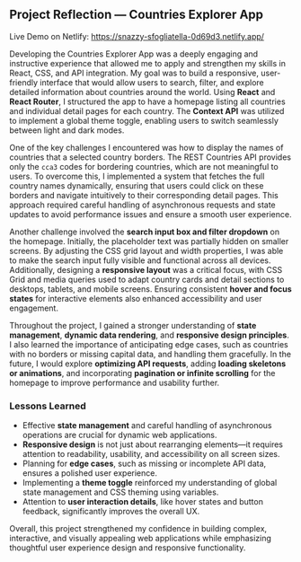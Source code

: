 ## Project Reflection — Countries Explorer App

Live Demo on Netlify: https://snazzy-sfogliatella-0d69d3.netlify.app/

Developing the Countries Explorer App was a deeply engaging and instructive experience that allowed me to apply and strengthen my skills in React, CSS, and API integration. My goal was to build a responsive, user-friendly interface that would allow users to search, filter, and explore detailed information about countries around the world. Using **React** and **React Router**, I structured the app to have a homepage listing all countries and individual detail pages for each country. The **Context API** was utilized to implement a global theme toggle, enabling users to switch seamlessly between light and dark modes.

One of the key challenges I encountered was how to display the names of countries that a selected country borders. The REST Countries API provides only the `cca3` codes for bordering countries, which are not meaningful to users. To overcome this, I implemented a system that fetches the full country names dynamically, ensuring that users could click on these borders and navigate intuitively to their corresponding detail pages. This approach required careful handling of asynchronous requests and state updates to avoid performance issues and ensure a smooth user experience.

Another challenge involved the **search input box and filter dropdown** on the homepage. Initially, the placeholder text was partially hidden on smaller screens. By adjusting the CSS grid layout and width properties, I was able to make the search input fully visible and functional across all devices. Additionally, designing a **responsive layout** was a critical focus, with CSS Grid and media queries used to adapt country cards and detail sections to desktops, tablets, and mobile screens. Ensuring consistent **hover and focus states** for interactive elements also enhanced accessibility and user engagement.

Throughout the project, I gained a stronger understanding of **state management**, **dynamic data rendering**, and **responsive design principles**. I also learned the importance of anticipating edge cases, such as countries with no borders or missing capital data, and handling them gracefully. In the future, I would explore **optimizing API requests**, adding **loading skeletons or animations**, and incorporating **pagination or infinite scrolling** for the homepage to improve performance and usability further.

### Lessons Learned

- Effective **state management** and careful handling of asynchronous operations are crucial for dynamic web applications.  
- **Responsive design** is not just about rearranging elements—it requires attention to readability, usability, and accessibility on all screen sizes.  
- Planning for **edge cases**, such as missing or incomplete API data, ensures a polished user experience.  
- Implementing a **theme toggle** reinforced my understanding of global state management and CSS theming using variables.  
- Attention to **user interaction details**, like hover states and button feedback, significantly improves the overall UX.  

Overall, this project strengthened my confidence in building complex, interactive, and visually appealing web applications while emphasizing thoughtful user experience design and responsive functionality.
